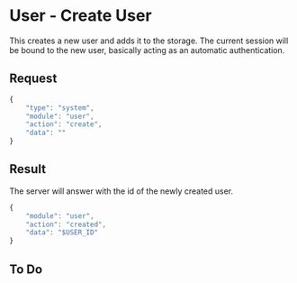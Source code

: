 # User - Create User

This creates a new user and adds it to the storage. The current session will be bound to the new user, basically acting as an automatic authentication.

## Request

```javascript
{
	"type": "system",
	"module": "user",
	"action": "create",
	"data": ""
}
```

## Result

The server will answer with the id of the newly created user.

```javascript
{
	"module": "user",
	"action": "created",
	"data": "$USER_ID"
}
```

## To Do

